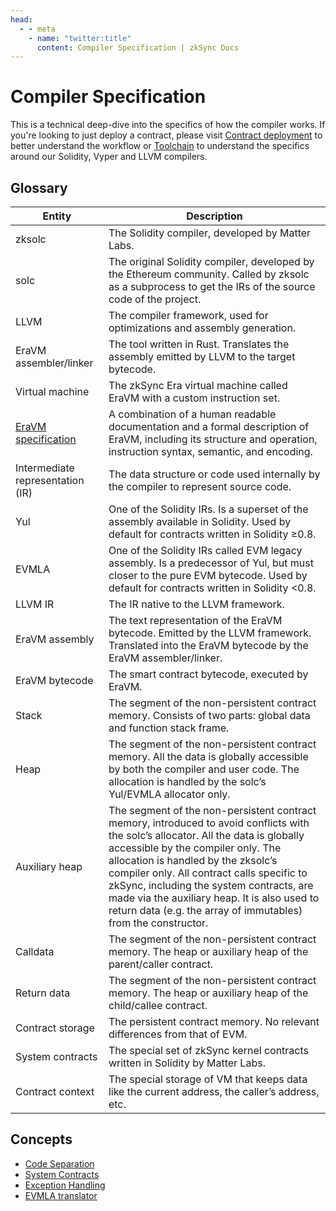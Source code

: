 ```yaml
---
head:
  - - meta
    - name: "twitter:title"
      content: Compiler Specification | zkSync Docs
---
```


# Compiler Specification

This is a technical deep-dive into the specifics of how the compiler works. If you're looking to just deploy a contract, please visit [Contract deployment](../../../../build/developer-reference/contract-development.md#smart-contract-development) to better understand the workflow or [Toolchain](../toolchain/overview.md#compiler-toolchain-overview) to understand the specifics around our Solidity, Vyper and LLVM compilers.

## Glossary

| Entity                                                                    | Description                                                                                                                                                                                                                                                                                                                                                                                                                |
| ------------------------------------------------------------------------- | -------------------------------------------------------------------------------------------------------------------------------------------------------------------------------------------------------------------------------------------------------------------------------------------------------------------------------------------------------------------------------------------------------------------------- |
| zksolc                                                                    | The Solidity compiler, developed by Matter Labs.                                                                                                                                                                                                                                                                                                                                                                           |
| solc                                                                      | The original Solidity compiler, developed by the Ethereum community. Called by zksolc as a subprocess to get the IRs of the source code of the project.                                                                                                                                                                                                                                                                    |
| LLVM                                                                      | The compiler framework, used for optimizations and assembly generation.                                                                                                                                                                                                                                                                                                                                                    |
| EraVM assembler/linker                                                    | The tool written in Rust. Translates the assembly emitted by LLVM to the target bytecode.                                                                                                                                                                                                                                                                                                                                  |
| Virtual machine                                                           | The zkSync Era virtual machine called EraVM with a custom instruction set.                                                                                                                                                                                                                                                                                                                                                 |
| [EraVM specification](https://matter-labs.github.io/eravm-spec/spec.html) | A combination of a human readable documentation and a formal description of EraVM, including its structure and operation, instruction syntax, semantic, and encoding.                                                                                                                                                                                                                                                      |
| Intermediate representation (IR)                                          | The data structure or code used internally by the compiler to represent source code.                                                                                                                                                                                                                                                                                                                                       |
| Yul                                                                       | One of the Solidity IRs. Is a superset of the assembly available in Solidity. Used by default for contracts written in Solidity ≥0.8.                                                                                                                                                                                                                                                                                      |
| EVMLA                                                                     | One of the Solidity IRs called EVM legacy assembly. Is a predecessor of Yul, but must closer to the pure EVM bytecode. Used by default for contracts written in Solidity <0.8.                                                                                                                                                                                                                                             |
| LLVM IR                                                                   | The IR native to the LLVM framework.                                                                                                                                                                                                                                                                                                                                                                                       |
| EraVM assembly                                                            | The text representation of the EraVM bytecode. Emitted by the LLVM framework. Translated into the EraVM bytecode by the EraVM assembler/linker.                                                                                                                                                                                                                                                                            |
| EraVM bytecode                                                            | The smart contract bytecode, executed by EraVM.                                                                                                                                                                                                                                                                                                                                                                            |
| Stack                                                                     | The segment of the non-persistent contract memory. Consists of two parts: global data and function stack frame.                                                                                                                                                                                                                                                                                                            |
| Heap                                                                      | The segment of the non-persistent contract memory. All the data is globally accessible by both the compiler and user code. The allocation is handled by the solc’s Yul/EVMLA allocator only.                                                                                                                                                                                                                               |
| Auxiliary heap                                                            | The segment of the non-persistent contract memory, introduced to avoid conflicts with the solc’s allocator. All the data is globally accessible by the compiler only. The allocation is handled by the zksolc’s compiler only. All contract calls specific to zkSync, including the system contracts, are made via the auxiliary heap. It is also used to return data (e.g. the array of immutables) from the constructor. |
| Calldata                                                                  | The segment of the non-persistent contract memory. The heap or auxiliary heap of the parent/caller contract.                                                                                                                                                                                                                                                                                                               |
| Return data                                                               | The segment of the non-persistent contract memory. The heap or auxiliary heap of the child/callee contract.                                                                                                                                                                                                                                                                                                                |
| Contract storage                                                          | The persistent contract memory. No relevant differences from that of EVM.                                                                                                                                                                                                                                                                                                                                                  |
| System contracts                                                          | The special set of zkSync kernel contracts written in Solidity by Matter Labs.                                                                                                                                                                                                                                                                                                                                             |
| Contract context                                                          | The special storage of VM that keeps data like the current address, the caller’s address, etc.                                                                                                                                                                                                                                                                                                                             |

## Concepts

- [Code Separation](./code-separation.md)
- [System Contracts](./system-contracts.md)
- [Exception Handling](./exception-handling.md)
- [EVMLA translator](./evmla-translator.md)
